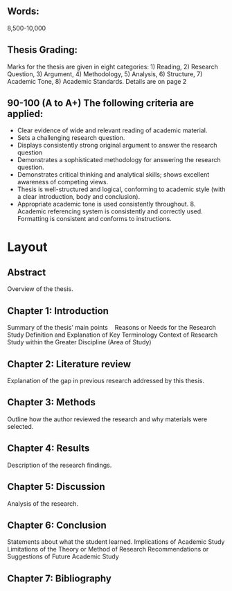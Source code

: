 
## Words:
8,500-10,000

## Thesis Grading:
Marks for the thesis are given in eight categories: 1) Reading, 2) Research Question, 3) Argument, 4) Methodology, 5) Analysis, 6) Structure, 7) Academic Tone, 8) Academic Standards. Details are on page 2

## 90-100 (A to A+) The following criteria are applied:
- Clear evidence of wide and relevant reading of academic material.
- Sets a challenging research question.
- Displays consistently strong original argument to answer the research question
- Demonstrates a sophisticated methodology for answering the research question.
- Demonstrates critical thinking and analytical skills; shows excellent awareness of competing views.
- Thesis is well-structured and logical, conforming to academic style (with a clear introduction, body and conclusion).
- Appropriate academic tone is used consistently throughout. 8. Academic referencing system is consistently and correctly used. Formatting is consistent and conforms to instructions.

#  Layout

## Abstract
Overview of the thesis.
## Chapter 1: Introduction
Summary of the thesis’ main points   
Reasons or Needs for the Research Study
Definition and Explanation of Key Terminology
Context of Research Study within the Greater Discipline (Area of Study)
## Chapter 2: Literature review
Explanation of the gap in previous research addressed by this thesis.
## Chapter 3: Methods
Outline how the author reviewed the research and why materials were selected.   
## Chapter 4: Results
Description of the research findings.
## Chapter 5: Discussion
Analysis of the research.
## Chapter 6: Conclusion
Statements about what the student learned.
Implications of Academic Study
Limitations of the Theory or Method of Research
Recommendations or Suggestions of Future Academic Study
## Chapter 7: Bibliography